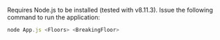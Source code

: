 Requires Node.js to be installed (tested with v8.11.3).  Issue the following command to run the application:
```javascript
node App.js <Floors> <BreakingFloor>
```

